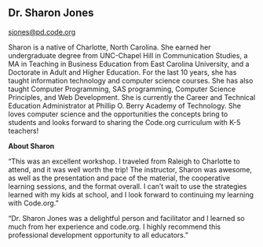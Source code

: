 ## Dr. Sharon Jones

[sjones@pd.code.org](mailto:sjones@pd.code.org)

Sharon is a native of Charlotte, North Carolina. She earned her undergraduate degree from UNC-Chapel Hill in Communication Studies, a MA in Teaching in Business Education from East Carolina University, and a Doctorate in Adult and Higher Education. For the last 10 years, she has taught information technology and computer science courses. She has also taught Computer Programming, SAS programming, Computer Science Principles, and Web Development. She is currently the Career and Technical Education Administrator at Phillip O. Berry Academy of Technology. She loves computer science and the opportunities the concepts bring to students and looks forward to sharing the Code.org curriculum with K-5 teachers!

**About Sharon**

“This was an excellent workshop. I traveled from Raleigh to Charlotte to attend, and it was well worth the trip! The instructor, Sharon was awesome, as well as the presentation and pace of the material, the cooperative learning sessions, and the format overall. I can’t wait to use the strategies learned with my kids at school, and I look forward to continuing my learning with Code.org.”

“Dr. Sharon Jones was a delightful person and facilitator and I learned so much from her experience and code.org. I highly recommend this professional development opportunity to all educators.”

